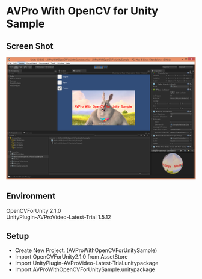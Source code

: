 ﻿AVPro With OpenCV for Unity Sample
====================

Screen Shot
-----
![ScreenShot.PNG](ScreenShot.PNG)


Environment
-----
OpenCVForUnity 2.1.0  
UnityPlugin-AVProVideo-Latest-Trial 1.5.12


Setup
-----
* Create New Project. (AVProWithOpenCVForUnitySample)
* Import OpenCVForUnity2.1.0 from AssetStore
* Import UnityPlugin-AVProVideo-Latest-Trial.unitypackage
* Import AVProWithOpenCVForUnitySample.unitypackage
